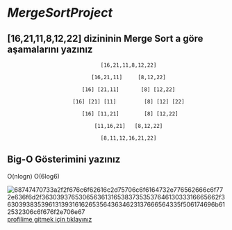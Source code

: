 #  ***MergeSortProject***

## **[16,21,11,8,12,22] dizininin Merge Sort a göre aşamalarını yazınız**

                                  [16,21,11,8,12,22]
                                  
                               [16,21,11]     [8,12,22]
                             
                            [16] [21,11]       [8] [12,22]
                            
                         [16] [21] [11]         [8] [12] [22]
                            
                            [16] [11,21]        [8] [12,22]
                          
                                [11,16,21]   [8,12,22]
                                
                                  [8,11,12,16,21,22]
                                  
                                  
## **Big-O Gösterimini yazınız**

O(nlogn)  O(6log6)

![68747470733a2f2f676c6f62616c2d75706c6f6164732e776562666c6f772e636f6d2f3630393765306563613165383735353764613033316665662f3630393835396131393161626535643634623137666564335f506174696b612532306c6f676f2e706e67](https://user-images.githubusercontent.com/110766917/183305129-609f4270-e552-454a-bd40-7af1c50a29ee.png)
[profilime gitmek için tıklayınız](https://app.patika.dev/afifeyarenn)
                   
